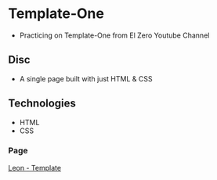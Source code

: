 # Template-One 
- Practicing on Template-One from El Zero Youtube Channel 

## Disc
- A single page built with just HTML & CSS

## Technologies
- HTML
- CSS

### Page
[Leon - Template](https://mina-atallah.github.io/Template-One/)
